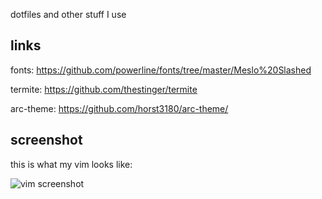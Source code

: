 dotfiles and other stuff I use

## links
fonts: https://github.com/powerline/fonts/tree/master/Meslo%20Slashed

termite: https://github.com/thestinger/termite

arc-theme: https://github.com/horst3180/arc-theme/

## screenshot
this is what my vim looks like:

![vim screenshot](https://i.imgur.com/z7fljVo.png)
